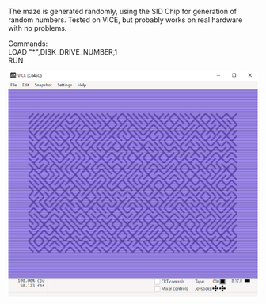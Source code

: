 The maze is generated randomly, using the SID Chip for generation of random numbers.
Tested on VICE, but probably works on real hardware with no problems.

Commands:
<br />
LOAD "*",DISK_DRIVE_NUMBER,1
<br />
RUN

![alt text](https://github.com/AugustoEmanuel/C64-Maze-Test-Assembly/blob/main/sample.png?raw=true)
